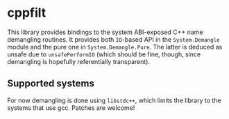 # cppfilt

This library provides bindings to the system ABI-exposed C++ name demangling
routines. It provides both `IO`-based API in the `System.Demangle` module
and the pure one in `System.Demangle.Pure`. The latter is deduced as unsafe
due to `unsafePerformIO` (which should be fine, though, since demangling is
hopefully referentially transparent).


## Supported systems

For now demangling is done using `libstdc++`, which limits the library to the
systems that use gcc. Patches are welcome!
